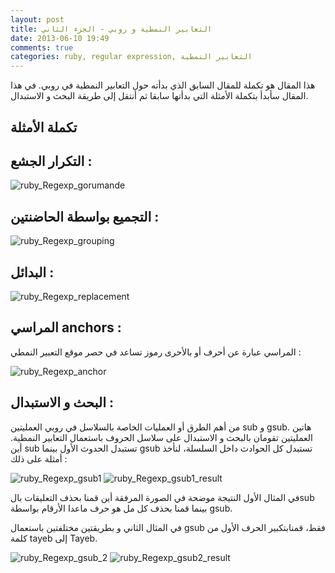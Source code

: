 ```yaml
---
layout: post
title: التعابير النمطية و روبي - الجزء الثاني
date: 2013-06-10 19:49
comments: true
categories: ruby, regular expression, التعابير النمطية
---
```


هذا المقال هو تكملة للمقال السابق الذي بدأته حول التعابير النمطية في روبي. في هذا المقال سأبدأ بتكملة الأمثلة التي بدأتها سابقا ثم أنتقل إلى طريقة البحث و الاستبدال.
<!-- more -->

تكملة  الأمثلة
---------------------

التكرار الجشع : 
----------------------

<img src="/images/regexp_ruby/repetition_gourmande.png" title="ruby_Regexp_gorumande"/>


التجميع بواسطة الحاضنتين :
-----------------------------

<img src="/images/regexp_ruby/group_parentese.png" title="ruby_Regexp_grouping"/>

البدائل :
----------------

<img src="/images/regexp_ruby/replacement.png" title="ruby_Regexp_replacement"/>

المراسي anchors :
-------------------

المراسي عبارة عن أحرف أو بالأحرى رموز تساعد في حصر موقع التعبير النمطي :

<img src="/images/regexp_ruby/anchor.png" title="ruby_Regexp_anchor"/>


البحث و الاستبدال :
--------------------

من أهم الطرق أو العمليات الخاصة بالسلاسل في روبي العمليتين  sub و gsub. هاتين العمليتين تقومان بالبحث و الاستبدال على سلاسل الحروف باستعمال التعابير النمطية. أين sub تستبدل الحدوث الأول بينما gsub تستبدل كل الحوادث داخل السلسلة، لنأخذ أمثلة على ذلك :

<img src="/images/regexp_ruby/example_sub_gsub_1.png" title="ruby_Regexp_gsub1"/>

<img src="/images/regexp_ruby/results_sub_gsub_1.png" title="ruby_Regexp_gsub1_result"/>

في المثال الأول النتيجة موضحة في الصورة المرفقة أين قمنا بحذف التعليقات بالsub  بينما قمنا بحذف كل مل هو حرف ماعدا  الأرقام بواسطة gsub.


في المثال الثاني و بطريقتين مختلفتين باستعمال gsub فقط،  قمنابتكبير الحرف الأول من  كلمة tayeb إلى Tayeb.

<img src="/images/regexp_ruby/example_sub_gsub_2.png" title="ruby_Regexp_gsub_2"/>

<img src="/images/regexp_ruby/result_sub_gsub_2.png" title="ruby_Regexp_gsub2_result"/>












